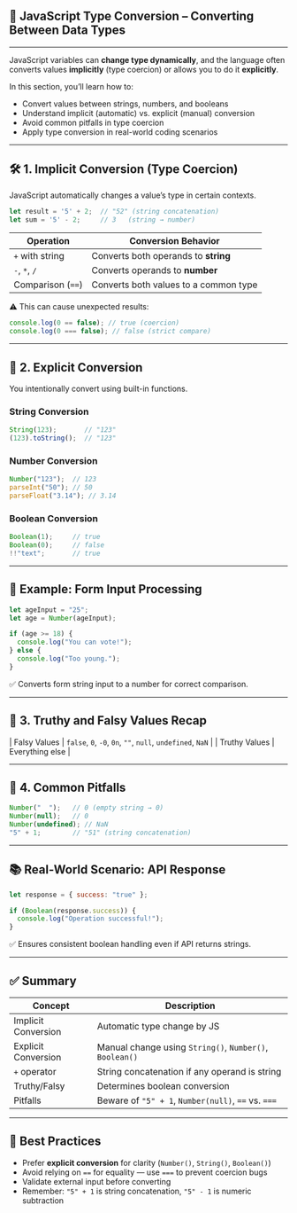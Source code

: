 ## 🔄 JavaScript Type Conversion – Converting Between Data Types

---

JavaScript variables can **change type dynamically**, and the language often converts values **implicitly** (type coercion) or allows you to do it **explicitly**.

In this section, you’ll learn how to:

* Convert values between strings, numbers, and booleans
* Understand implicit (automatic) vs. explicit (manual) conversion
* Avoid common pitfalls in type coercion
* Apply type conversion in real-world coding scenarios

---

## 🛠 1. Implicit Conversion (Type Coercion)

JavaScript automatically changes a value’s type in certain contexts.

```js
let result = '5' + 2;  // "52" (string concatenation)
let sum = '5' - 2;     // 3   (string → number)
```

| Operation         | Conversion Behavior                   |
| ----------------- | ------------------------------------- |
| `+` with string   | Converts both operands to **string**  |
| `-`, `*`, `/`     | Converts operands to **number**       |
| Comparison (`==`) | Converts both values to a common type |

⚠️ This can cause unexpected results:

```js
console.log(0 == false); // true (coercion)
console.log(0 === false); // false (strict compare)
```

---

## 🧮 2. Explicit Conversion

You intentionally convert using built-in functions.

### String Conversion

```js
String(123);       // "123"
(123).toString();  // "123"
```

### Number Conversion

```js
Number("123");  // 123
parseInt("50"); // 50
parseFloat("3.14"); // 3.14
```

### Boolean Conversion

```js
Boolean(1);     // true
Boolean(0);     // false
!!"text";       // true
```

---

## 🧪 Example: Form Input Processing

```js
let ageInput = "25";
let age = Number(ageInput);

if (age >= 18) {
  console.log("You can vote!");
} else {
  console.log("Too young.");
}
```

✅ Converts form string input to a number for correct comparison.

---

## 📏 3. Truthy and Falsy Values Recap

\| Falsy Values | `false`, `0`, `-0`, `0n`, `""`, `null`, `undefined`, `NaN` |
\| Truthy Values | Everything else |

---

## 🧠 4. Common Pitfalls

```js
Number("  ");   // 0 (empty string → 0)
Number(null);   // 0
Number(undefined); // NaN
"5" + 1;        // "51" (string concatenation)
```

---

## 📚 Real-World Scenario: API Response

```js
let response = { success: "true" };

if (Boolean(response.success)) {
  console.log("Operation successful!");
}
```

✅ Ensures consistent boolean handling even if API returns strings.

---

## ✅ Summary

| Concept             | Description                                             |
| ------------------- | ------------------------------------------------------- |
| Implicit Conversion | Automatic type change by JS                             |
| Explicit Conversion | Manual change using `String()`, `Number()`, `Boolean()` |
| `+` operator        | String concatenation if any operand is string           |
| Truthy/Falsy        | Determines boolean conversion                           |
| Pitfalls            | Beware of `"5" + 1`, `Number(null)`, `==` vs. `===`     |

---

## 🧠 Best Practices

* Prefer **explicit conversion** for clarity (`Number()`, `String()`, `Boolean()`)
* Avoid relying on `==` for equality — use `===` to prevent coercion bugs
* Validate external input before converting
* Remember: `"5" + 1` is string concatenation, `"5" - 1` is numeric subtraction
